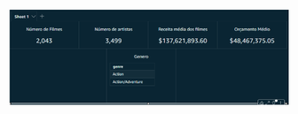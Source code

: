 ![Diagrama](https://github.com/rafaelkabata/ProgramaBolsasPB/blob/main/Sprint%2010/Imagens%20Dashboard/1-dashbord.PNG)
